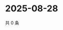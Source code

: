 # 2025-08-28

共 0 条

<!-- BEGIN ZHIHUVIDEO -->
<!-- 最后更新时间 Thu Aug 28 2025 16:15:10 GMT+0800 (China Standard Time) -->

<!-- END ZHIHUVIDEO -->
